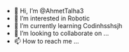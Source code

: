- 👋 Hi, I’m @AhmetTalha3
- 👀 I’m interested in Robotic
- 🌱 I’m currently learning Codinhsshsjh
- 💞️ I’m looking to collaborate on ...
- 📫 How to reach me ...

<!---
AhmetTalha3/AhmetTalha3 is a ✨ special ✨ repository because its `README.md` (this file) appears on your GitHub profile.
You can click the Preview link to take a look at your changes.
--->
